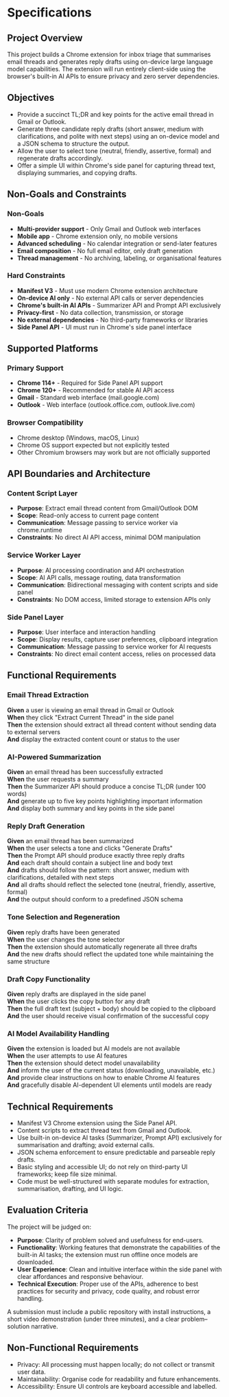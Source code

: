 # Specifications

## Project Overview

This project builds a Chrome extension for inbox triage that summarises email threads and generates reply drafts using on-device large language model capabilities. The extension will run entirely client-side using the browser's built-in AI APIs to ensure privacy and zero server dependencies.

## Objectives

- Provide a succinct TL;DR and key points for the active email thread in Gmail or Outlook.
- Generate three candidate reply drafts (short answer, medium with clarifications, and polite with next steps) using an on-device model and a JSON schema to structure the output.
- Allow the user to select tone (neutral, friendly, assertive, formal) and regenerate drafts accordingly.
- Offer a simple UI within Chrome's side panel for capturing thread text, displaying summaries, and copying drafts.

## Non-Goals and Constraints

### Non-Goals
- **Multi-provider support** - Only Gmail and Outlook web interfaces
- **Mobile app** - Chrome extension only, no mobile versions
- **Advanced scheduling** - No calendar integration or send-later features
- **Email composition** - No full email editor, only draft generation
- **Thread management** - No archiving, labeling, or organisational features

### Hard Constraints
- **Manifest V3** - Must use modern Chrome extension architecture
- **On-device AI only** - No external API calls or server dependencies  
- **Chrome's built-in AI APIs** - Summarizer API and Prompt API exclusively
- **Privacy-first** - No data collection, transmission, or storage
- **No external dependencies** - No third-party frameworks or libraries
- **Side Panel API** - UI must run in Chrome's side panel interface

## Supported Platforms

### Primary Support
- **Chrome 114+** - Required for Side Panel API support
- **Chrome 120+** - Recommended for stable AI API access
- **Gmail** - Standard web interface (mail.google.com)
- **Outlook** - Web interface (outlook.office.com, outlook.live.com)

### Browser Compatibility
- Chrome desktop (Windows, macOS, Linux)
- Chrome OS support expected but not explicitly tested
- Other Chromium browsers may work but are not officially supported

## API Boundaries and Architecture

### Content Script Layer
- **Purpose**: Extract email thread content from Gmail/Outlook DOM
- **Scope**: Read-only access to current page content
- **Communication**: Message passing to service worker via chrome.runtime
- **Constraints**: No direct AI API access, minimal DOM manipulation

### Service Worker Layer  
- **Purpose**: AI processing coordination and API orchestration
- **Scope**: AI API calls, message routing, data transformation
- **Communication**: Bidirectional messaging with content scripts and side panel
- **Constraints**: No DOM access, limited storage to extension APIs only

### Side Panel Layer
- **Purpose**: User interface and interaction handling
- **Scope**: Display results, capture user preferences, clipboard integration
- **Communication**: Message passing to service worker for AI requests
- **Constraints**: No direct email content access, relies on processed data

## Functional Requirements

### Email Thread Extraction
**Given** a user is viewing an email thread in Gmail or Outlook  
**When** they click "Extract Current Thread" in the side panel  
**Then** the extension should extract all thread content without sending data to external servers  
**And** display the extracted content count or status to the user  

### AI-Powered Summarization  
**Given** an email thread has been successfully extracted  
**When** the user requests a summary  
**Then** the Summarizer API should produce a concise TL;DR (under 100 words)  
**And** generate up to five key points highlighting important information  
**And** display both summary and key points in the side panel  

### Reply Draft Generation
**Given** an email thread has been summarized  
**When** the user selects a tone and clicks "Generate Drafts"  
**Then** the Prompt API should produce exactly three reply drafts  
**And** each draft should contain a subject line and body text  
**And** drafts should follow the pattern: short answer, medium with clarifications, detailed with next steps  
**And** all drafts should reflect the selected tone (neutral, friendly, assertive, formal)  
**And** the output should conform to a predefined JSON schema  

### Tone Selection and Regeneration  
**Given** reply drafts have been generated  
**When** the user changes the tone selector  
**Then** the extension should automatically regenerate all three drafts  
**And** the new drafts should reflect the updated tone while maintaining the same structure  

### Draft Copy Functionality
**Given** reply drafts are displayed in the side panel  
**When** the user clicks the copy button for any draft  
**Then** the full draft text (subject + body) should be copied to the clipboard  
**And** the user should receive visual confirmation of the successful copy  

### AI Model Availability Handling
**Given** the extension is loaded but AI models are not available  
**When** the user attempts to use AI features  
**Then** the extension should detect model unavailability  
**And** inform the user of the current status (downloading, unavailable, etc.)  
**And** provide clear instructions on how to enable Chrome AI features  
**And** gracefully disable AI-dependent UI elements until models are ready

## Technical Requirements

- Manifest V3 Chrome extension using the Side Panel API.
- Content scripts to extract thread text from Gmail and Outlook.
- Use built-in on-device AI tasks (Summarizer, Prompt API) exclusively for summarisation and drafting; avoid external calls.
- JSON schema enforcement to ensure predictable and parseable reply drafts.
- Basic styling and accessible UI; do not rely on third-party UI frameworks; keep file size minimal.
- Code must be well-structured with separate modules for extraction, summarisation, drafting, and UI logic.

## Evaluation Criteria

The project will be judged on:
- **Purpose**: Clarity of problem solved and usefulness for end-users.
- **Functionality**: Working features that demonstrate the capabilities of the built-in AI tasks; the extension must run offline once models are downloaded.
- **User Experience**: Clean and intuitive interface within the side panel with clear affordances and responsive behaviour.
- **Technical Execution**: Proper use of the APIs, adherence to best practices for security and privacy, code quality, and robust error handling.

A submission must include a public repository with install instructions, a short video demonstration (under three minutes), and a clear problem–solution narrative.

## Non‑Functional Requirements

- Privacy: All processing must happen locally; do not collect or transmit user data.
- Maintainability: Organise code for readability and future enhancements.
- Accessibility: Ensure UI controls are keyboard accessible and labelled.
